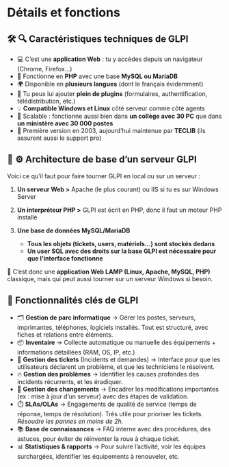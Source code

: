 # Détails et fonctions

## 🛠️ **🔍 Caractéristiques techniques de GLPI**

- 💻 C’est une **application Web** : tu y accèdes depuis un navigateur (Chrome, Firefox…)
- 🧠 Fonctionne en **PHP** avec une base **MySQL ou MariaDB**
- 🌍 Disponible en **plusieurs langues** (dont le français évidemment)
- 🔌 Tu peux lui ajouter **plein de plugins** (formulaires, authentification, télédistribution, etc.)
- 💡 **Compatible Windows et Linux** côté serveur comme côté agents
- 🔄 Scalable : fonctionne aussi bien dans **un collège avec 30 PC** que dans **un ministère avec 30 000 postes**
- 🚀 Première version en 2003, aujourd’hui maintenue par **TECLIB** (ils assurent aussi le support pro)



## 🧱 **⚙️ Architecture de base d’un serveur GLPI**

Voici ce qu’il faut pour faire tourner GLPI en local ou sur un serveur :

1.  **Un serveur Web >** Apache (le plus courant) ou IIS si tu es sur Windows Server
2.  **Un interpréteur PHP >** GLPI est écrit en PHP, donc il faut un moteur PHP installé
3.  **Une base de données MySQL/MariaDB**

    - **Tous les objets (tickets, users, matériels…) sont stockés dedans**
    - **Un user SQL avec des droits sur la base GLPI est nécessaire pour que l’interface fonctionne**

🎯 C’est donc une **application Web LAMP (Linux, Apache, MySQL, PHP)** classique, mais qui peut aussi tourner sur un serveur Windows si besoin.



## 🎯 **Fonctionnalités clés de GLPI**

- 🗂️ **Gestion de parc informatique** → Gérer les postes, serveurs, imprimantes, téléphones, logiciels installés. Tout est structuré, avec fiches et relations entre éléments.
- 📦 **Inventaire** → Collecte automatique ou manuelle des équipements + informations détaillées (RAM, OS, IP, etc.)
- 🎫 **Gestion des tickets** (Incidents et demandes) → Interface pour que les utilisateurs déclarent un problème, et que les techniciens le résolvent.
- 🔥 **Gestion des problèmes** → Identifier les causes profondes des incidents récurrents, et les éradiquer.
- 🔄 **Gestion des changements** → Encadrer les modifications importantes (ex : mise à jour d’un serveur) avec des étapes de validation.
- ⏱️ **SLAs/OLAs** → Engagements de qualité de service (temps de réponse, temps de résolution). Très utile pour prioriser les tickets. *Résoudre les pannes en moins de 2h.*
- 📚 **Base de connaissances** → FAQ interne avec des procédures, des astuces, pour éviter de réinventer la roue à chaque ticket.
- 📊 **Statistiques & rapports** → Pour suivre l’activité, voir les équipes surchargées, identifier les équipements à renouveler, etc.


